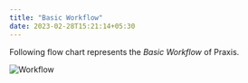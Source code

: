 ```yaml
---
title: "Basic Workflow"
date: 2023-02-28T15:21:14+05:30
---
```


Following flow chart represents the *Basic Workflow* of Praxis.

![Workflow](/images/BasicWorkflow_New.png)